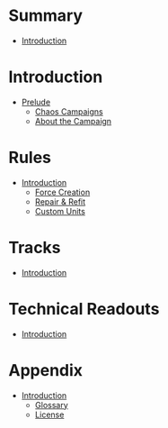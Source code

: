 # Summary

- [Introduction](./introduction.md)

# Introduction
- [Prelude]()
    - [Chaos Campaigns](./introduction/chaosCampaigns.md)
    - [About the Campaign](./introduction/about.md)

# Rules
- [Introduction]()
    - [Force Creation](./rules/forceCreation.md)
    - [Repair & Refit](./rules/repair.md)
    - [Custom Units](./rules/customUnits.md)

# Tracks 
- [Introduction]()

# Technical Readouts
- [Introduction]()

# Appendix 
- [Introduction]()
    - [Glossary](./appendix/glossary.md)
    - [License](./appendix/license.md)